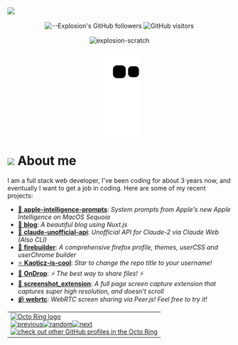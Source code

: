 <picture>
  <source media="(prefers-color-scheme: dark)" srcset="https://user-images.githubusercontent.com/61319150/169753065-1659a66c-faf9-4e8f-b065-b42205df4952.png">
  <img src="https://user-images.githubusercontent.com/61319150/169753029-4ebc7808-4c64-4203-a880-02b38084cca4.png">
</picture>

<div align=center>

![--Explosion's GitHub followers](https://img.shields.io/github/followers/Explosion-Scratch?color=00bbbb&style=for-the-badge&logo=github&logoColor=fff)
![GitHub visitors](https://visitor-badge-reloaded.herokuapp.com/badge?page_id=explosion-scratch.visitor.badge.reloaded&color=00bbbb&style=for-the-badge&logo=github)

</div>

<p align=center><img align="center" src="https://github-readme-streak-stats.herokuapp.com/?user=explosion-scratch&" alt="explosion-scratch" /></p>
<p align=center><img align="center" src="https://raw.githubusercontent.com/Explosion-Scratch/Explosion-scratch/a407529eda6cf7c81265dae00a6eab19d1597632/github-contribution-grid-snake.svg" /></p>

<h1><img src="https://api.iconify.design/noto-v1:beaming-face-with-smiling-eyes.svg" width="25ch"> About me</h1>
  <p>I am a full stack web developer, I've been coding for about 3 years now, and eventually I want to get a job in coding. Here are some of my recent projects:</p>

<ul>
  <!-- START -->	
<li><a href="https://github.com/Explosion-Scratch/apple-intelligence-prompts">🍎 <b>apple-intelligence-prompts</b></a>: <i>System prompts from Apple's new Apple Intelligence on MacOS Sequoia</i></li>	
<li><a href="https://github.com/Explosion-Scratch/blog">📄 <b>blog</b></a>: <i>A beautiful blog using Nuxt.js</i></li>	
<li><a href="https://github.com/Explosion-Scratch/claude-unofficial-api">🤖 <b>claude-unofficial-api</b></a>: <i>Unofficial API for Claude-2 via Claude Web (Also CLI)</i></li>	
<li><a href="https://github.com/Explosion-Scratch/firebuilder">🦊 <b>firebuilder</b></a>: <i>A comprehensive firefox profile, themes, userCSS and userChrome builder</i></li>	
<li><a href="https://github.com/Explosion-Scratch/Kaoticz-is-cool">⭐ <b>Kaoticz-is-cool</b></a>: <i>Star to change the repo title to your username!</i></li>	
<li><a href="https://github.com/Explosion-Scratch/OnDrop">📁 <b>OnDrop</b></a>: <i>⚡ The best way to share files! ⚡</i></li>	
<li><a href="https://github.com/Explosion-Scratch/screenshot_extension">📸 <b>screenshot_extension</b></a>: <i>A full page screen capture extension that captures super high resolution, and doesn't scroll</i></li>	
<li><a href="https://github.com/Explosion-Scratch/webrtc">📹 <b>webrtc</b></a>: <i>WebRTC screen sharing via Peer.js! Feel free to try it!</i></li>	
<!-- END -->
</ul>

<table><tbody><tr><td><a href="https://octo-ring.com/"><img src="https://octo-ring.com/static/img/widget/top.png" width="99%" alt="Octo Ring logo" align="top"></a><br><a href="https://octo-ring.com/p/Explosion-Scratch/prev"><img src="https://octo-ring.com/static/img/widget/prev.png" width="33%" alt="previous" align="top" title="previous profile"></a><a href="https://octo-ring.com/p/Explosion-Scratch/random"><img src="https://octo-ring.com/static/img/widget/random.png" width="33%" alt="random" align="top" title="random profile"></a><a href="https://octo-ring.com/p/Explosion-Scratch/next"><img src="https://octo-ring.com/static/img/widget/next.png" width="33%" alt="next" align="top" title="next profile"></a><br><a href="https://octo-ring.com/"><img src="https://octo-ring.com/static/img/widget/bottom.png" width="99%" alt="check out other GitHub profiles in the Octo Ring" align="top"></a></td></tr></tbody></table>
